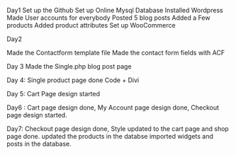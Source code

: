 

Day1
Set up the Github
Set up Online Mysql Database
Installed Wordpress
Made User accounts for everybody
Posted 5 blog posts
Added a Few products
Added product attributes
Set up WooCommerce


Day2

Made the Contactform template file
Made the contact form fields with ACF

Day 3
Made the Single.php blog post page

Day 4: 
Single product page done Code + Divi

Day 5:
Cart Page design started 

Day6 :
Cart page design done, 
My Account page design done,
Checkout page design started.

Day7:
Checkout page design done,
Style updated to the cart page and shop page done.
updated the products in the databse
imported widgets and posts in the database.